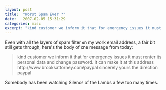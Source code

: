 ```yaml
---
layout: post
title:  "Worst Spam Ever ?"
date:   2007-02-05 15:31:29
categories: misc
excerpt: "kind customer we inform it that for emergency issues it must renter its personal data and change password" 
---
```

Even with all the layers of spam filter on my work email address, a fair bit still gets through, here's the body of one message from today:

<blockquote>kind customer we inform it that for emergency issues it must renter its personal data and change password. It can make it at this address http://www.brooksattorney.com/paypal sincerely yours the direction paypal</blockquote>

Somebody has been watching Silence of the Lambs a few too many times.



